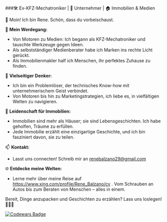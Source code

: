 ###🛠️ Ex-KFZ-Mechatroniker | 💼 Unternehmer | 🏠 Immobilien & Medien

👋 Moin! Ich bin Rene. Schön, dass du vorbeischaust.

🔧 **Mein Werdegang:**
- Von Motoren zu Medien: Ich begann als KFZ-Mechatroniker und tauschte Werkzeuge gegen Ideen.
- Als selbstständiger Medienberater habe ich Marken ins rechte Licht gerückt.
- Als Immobilienmakler half ich Menschen, ihr perfektes Zuhause zu finden.

🚀 **Vielseitiger Denker:**
- Ich bin ein Problemlöser, der technisches Know-how mit unternehmerischem Geist verbindet.
- Von Motoren bis hin zu Marketingstrategien, ich liebe es, in vielfältigen Welten zu navigieren.

🏡 **Leidenschaft für Immobilien:**
- Immobilien sind mehr als Häuser; sie sind Lebensgeschichten. Ich habe geholfen, Träume zu erfüllen.
- Jede Immobilie erzählt eine einzigartige Geschichte, und ich bin fasziniert davon, sie zu teilen.

📫 **Kontakt:**
- Lasst uns connecten! Schreib mir an renebalzano29@gmail.com

🌐 **Entdecke meine Welten:**
- Lerne mehr über meine Reise auf https://www.xing.com/profile/Rene_Balzano/cv . Vom Schrauben an Autos bis zum Beraten von Menschen – alles in einem.

Bereit, Dinge anzupacken und Geschichten zu erzählen? Lass uns loslegen! 🚗🏡🚀

[![Codewars Badge](https://www.codewars.com/users/Rene-Balzano/badges/small)](https://www.codewars.com/users/Rene-Balzano)
